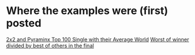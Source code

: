 Where the examples were (first) posted
======================================

[2x2 and Pyraminx Top 100 Single with their Average World](  Rankshttp://www.speedsolving.com/forum/showthread.php?45693-WCA-Regulations-2014-Scramble-Filtering-(new-poll)&p=939069&viewfull=1#post939069)
[Worst of winner divided by best of others in the final](http://www.speedsolving.com/forum/showthread.php?26121-Odd-WCA-stats-Stats-request-Thread&p=927593&viewfull=1#post927593)
